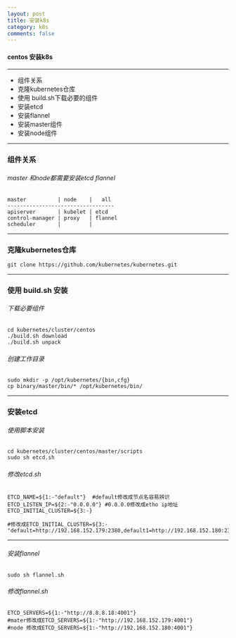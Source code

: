 ```yaml
---
layout: post
title: 安装k8s
category: k8s
comments: false
---
```



#### centos 安装k8s
---
  * 组件关系
  * 克隆kubernetes仓库
  * 使用 build.sh下载必要的组件
  * 安装etcd
  * 安装flannel  
  * 安装master组件
  * 安装node组件
 
  
---

### 组件关系

###### master 和node都需要安装etcd flannel

    master          | node    |   all   
    ----------------------------------
    apiserver       | kubelet | etcd
    control-manager | proxy   | flannel  
    scheduler       |         |

---

### 克隆kubernetes仓库

```
git clone https://github.com/kubernetes/kubernetes.git

```

------------------------------------

### 使用 build.sh 安装

###### 下载必要组件

```
cd kubernetes/cluster/centos
./build.sh download  
./build.sh unpack
```

###### 创建工作目录
```
sudo mkdir -p /opt/kubernetes/{bin,cfg}
cp binary/master/bin/* /opt/kubernetes/bin/
```
------------------------------------

### 安装etcd

###### 使用脚本安装
```
cd kubernetes/cluster/centos/master/scripts
sudo sh etcd.sh
```
###### 修改etcd.sh

```
ETCD_NAME=${1:-"default"}  #default修改成节点名容易辨识
ETCD_LISTEN_IP=${2:-"0.0.0.0"} #0.0.0.0修改成etho ip地址
ETCD_INITIAL_CLUSTER=${3:-} 

#修改成ETCD_INITIAL_CLUSTER=${3:-"default=http://192.168.152.179:2380,default1=http://192.168.152.180:2380"}

```

------------------------------------

###### 安装flannel

```
sudo sh flannel.sh
```

###### 修改flannel.sh

```
ETCD_SERVERS=${1:-"http://8.8.8.18:4001"} 
#mater修改成ETCD_SERVERS=${1:-"http://192.168.152.179:4001"}
#node 修改成ETCD_SERVERS=${1:-"http://192.168.152.180:4001"}
```


